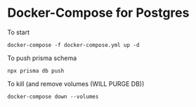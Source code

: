
# Docker-Compose for Postgres

To start
```
docker-compose -f docker-compose.yml up -d
```

To push prisma schema
```
npx prisma db push 
```

To kill (and remove volumes (WILL PURGE DB))
```
docker-compose down --volumes
```
